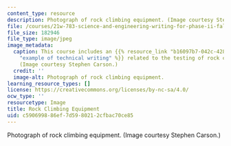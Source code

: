 ```yaml
---
content_type: resource
description: Photograph of rock climbing equipment. (Image courtesy Stephen Carson.)
file: /courses/21w-783-science-and-engineering-writing-for-phase-ii-fall-2002/c590699886ef7d5980212cfbac70ce85_21w-783f02.jpg
file_size: 182946
file_type: image/jpeg
image_metadata:
  caption: This course includes an {{% resource_link "b16097b7-042c-4284-8455-e9b65105c2c6"
    "example of technical writing" %}} related to the testing of rock climbing equipment.
    (Image courtesy Stephen Carson.)
  credit: ''
  image-alt: Photograph of rock climbing equipment.
learning_resource_types: []
license: https://creativecommons.org/licenses/by-nc-sa/4.0/
ocw_type: ''
resourcetype: Image
title: Rock Climbing Equipment
uid: c5906998-86ef-7d59-8021-2cfbac70ce85
---
```

Photograph of rock climbing equipment. (Image courtesy Stephen Carson.)